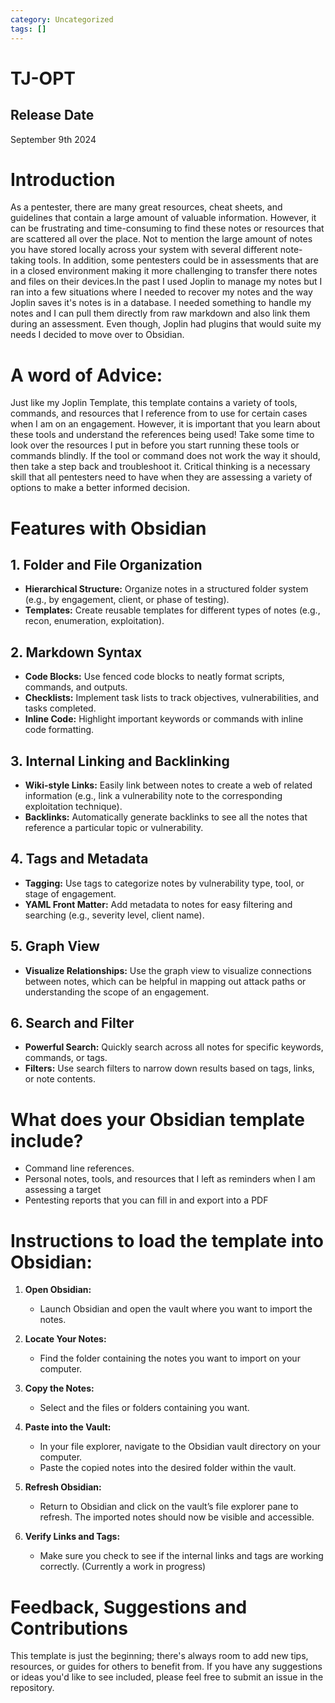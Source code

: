 ```yaml
---
category: Uncategorized
tags: []
---
```

# TJ-OPT

## Release Date
September 9th 2024

# Introduction

As a pentester, there are many great resources, cheat sheets, and guidelines that contain a large amount of valuable information. However, it can be frustrating and time-consuming to find these notes or resources that are scattered all over the place. Not to mention the large amount of notes you have stored locally across your system with several different note-taking tools. In addition, some pentesters could be in assessments that are in a closed environment making it more challenging to transfer there notes and files on their devices.In the past I used Joplin to manage my notes but I ran into a few situations where I needed to recover my notes and the way Joplin saves it's notes is in a database. I needed something to handle my notes and I can pull them directly from raw markdown and also link them during an assessment. Even though, Joplin had plugins that would suite my needs I decided to move over to Obsidian. 

# A word of Advice: 

Just like my Joplin Template, this template contains a variety of tools, commands, and resources that I reference from to use for certain cases when I am on an engagement. However, it is important that you learn about these tools and understand the references being used! Take some time to look over the resources I put in before you start running these tools or commands blindly. If the tool or command does not work the way it should, then take a step back and troubleshoot it. Critical thinking is a necessary skill that all pentesters need to have when they are assessing a variety of options to make a better informed decision.

# Features with Obsidian

## 1. Folder and File Organization
- **Hierarchical Structure:** Organize notes in a structured folder system (e.g., by engagement, client, or phase of testing).
- **Templates:** Create reusable templates for different types of notes (e.g., recon, enumeration, exploitation).

## 2. Markdown Syntax
- **Code Blocks:** Use fenced code blocks to neatly format scripts, commands, and outputs.
- **Checklists:** Implement task lists to track objectives, vulnerabilities, and tasks completed.
- **Inline Code:** Highlight important keywords or commands with inline code formatting.

## 3. Internal Linking and Backlinking
- **Wiki-style Links:** Easily link between notes to create a web of related information (e.g., link a vulnerability note to the corresponding exploitation technique).
- **Backlinks:** Automatically generate backlinks to see all the notes that reference a particular topic or vulnerability.

## 4. Tags and Metadata
- **Tagging:** Use tags to categorize notes by vulnerability type, tool, or stage of engagement.
- **YAML Front Matter:** Add metadata to notes for easy filtering and searching (e.g., severity level, client name).

## 5. Graph View
- **Visualize Relationships:** Use the graph view to visualize connections between notes, which can be helpful in mapping out attack paths or understanding the scope of an engagement.

## 6. Search and Filter
- **Powerful Search:** Quickly search across all notes for specific keywords, commands, or tags.
- **Filters:** Use search filters to narrow down results based on tags, links, or note contents.

# What does your Obsidian template include?
- Command line references.
- Personal notes, tools, and resources that I left as reminders when I am assessing a target
- Pentesting reports that you can fill in and export into a PDF

# Instructions to load the template into Obsidian: 

1. **Open Obsidian:**
   - Launch Obsidian and open the vault where you want to import the notes.

2. **Locate Your Notes:**
   - Find the folder containing the notes you want to import on your computer.

3. **Copy the Notes:**
   - Select and the files or folders containing you want.

4. **Paste into the Vault:**
   - In your file explorer, navigate to the Obsidian vault directory on your computer.
   - Paste the copied notes into the desired folder within the vault.

5. **Refresh Obsidian:**
   - Return to Obsidian and click on the vault’s file explorer pane to refresh. The imported notes should now be visible and accessible.

6. **Verify Links and Tags:**
   - Make sure you check to see if the internal links and tags are working correctly. (Currently a work in progress)

# Feedback, Suggestions and Contributions

This template is just the beginning; there's always room to add new tips, resources, or guides for others to benefit from. If you have any suggestions or ideas you'd like to see included, please feel free to submit an issue in the repository.
